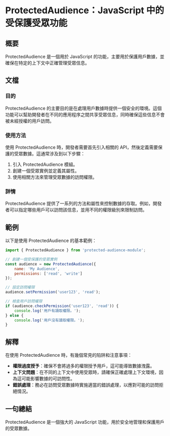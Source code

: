 <!--
Meta Description: # ProtectedAudience：JavaScript 中的受保護受眾功能 ## 概要 ProtectedAudience 是一個用於 JavaScript 的功能，主要用於保護用戶數據，並確保在特定的上下文中正確管理受眾信息。 ## 文檔 ### 目的 ProtectedAudience 的...
Meta Keywords: protectedaudience, audience, javascript, read, user123
-->

# ProtectedAudience：JavaScript 中的受保護受眾功能

## 概要
ProtectedAudience 是一個用於 JavaScript 的功能，主要用於保護用戶數據，並確保在特定的上下文中正確管理受眾信息。

## 文檔
### 目的
ProtectedAudience 的主要目的是在處理用戶數據時提供一個安全的環境。這個功能可以幫助開發者在不同的應用程序之間共享受眾信息，同時確保這些信息不會被未經授權的用戶訪問。

### 使用方法
使用 ProtectedAudience 時，開發者需要首先引入相關的 API，然後定義需要保護的受眾數據。這通常涉及到以下步驟：
1. 引入 ProtectedAudience 模組。
2. 創建一個受眾實例並定義其屬性。
3. 使用相關方法來管理受眾數據的訪問權限。

### 詳情
ProtectedAudience 提供了一系列的方法和屬性來控制數據的存取。例如，開發者可以指定哪些用戶可以訪問該信息，並用不同的權限級別來限制訪問。

## 範例
以下是使用 ProtectedAudience 的基本範例：

```javascript
import { ProtectedAudience } from 'protected-audience-module';

// 創建一個受保護的受眾實例
const audience = new ProtectedAudience({
    name: 'My Audience',
    permissions: ['read', 'write']
});

// 設定訪問權限
audience.setPermission('user123', 'read');

// 檢查用戶訪問權限
if (audience.checkPermission('user123', 'read')) {
    console.log('用戶有讀取權限。');
} else {
    console.log('用戶沒有讀取權限。');
}
```

## 解釋
在使用 ProtectedAudience 時，有幾個常見的陷阱和注意事項：
- **權限過度授予**：確保不會將過多的權限授予用戶，這可能導致數據洩露。
- **上下文問題**：在不同的上下文中使用受眾時，請確保正確處理上下文環境，因為這可能影響數據的可訪問性。
- **錯誤處理**：務必在訪問受眾數據時實施適當的錯誤處理，以應對可能的訪問拒絕情況。

## 一句總結
ProtectedAudience 是一個強大的 JavaScript 功能，用於安全地管理和保護用戶的受眾數據。